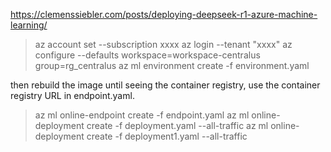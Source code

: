 https://clemenssiebler.com/posts/deploying-deepseek-r1-azure-machine-learning/

>az account set --subscription xxxx
>az login --tenant "xxxx"
>az configure --defaults workspace=workspace-centralus group=rg_centralus
>az ml environment create -f environment.yaml

then rebuild the image until seeing the container registry, use the container registry URL in endpoint.yaml.

>az ml online-endpoint create -f endpoint.yaml
>az ml online-deployment create -f deployment.yaml --all-traffic
> az ml online-deployment create -f deployment1.yaml --all-traffic
